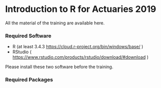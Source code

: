 # Introduction to R for Actuaries 2019

All the material of the training are available here.

### Required Software
- R (at least 3.4.3 https://cloud.r-project.org/bin/windows/base/ )
- RStudio ( https://www.rstudio.com/products/rstudio/download/#download )
 
 Please install these two software before the training.
 
 ### Required Packages
 
